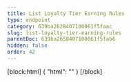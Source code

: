 ```yaml
---
title: List Loyalty Tier Earning Rules
type: endpoint
category: 639ba2628407100061f5faac
slug: list-loyalty-tier-earning-rules
parentDoc: 639ba2658407100061f5fab6
hidden: false
order: 42
---
```

[block:html]
{
  "html": "<style>\n[title=\"Toggle library\"] { \n  display: none; }\n.LanguagePicker-divider { \n  display: none; }\n.APISectionHeader3LN_-QIR0m7x {\n  display: none; }\n.LanguagePicker-languages1qVVo_v6AlP9 {\n  display: none; }\n</style>"
}
[/block]